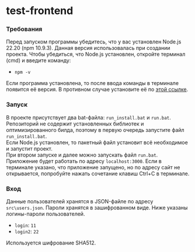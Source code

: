 # test-frontend
### Требования
Перед запуском программы убедитесь, что у вас установлен Node.js 22.20 (npm 10.9.3). Данная версия использовалась при создании проекта. Чтобы убедиться, что Node.js установлен, откройте терминал (cmd) и введите команду:<br>
+ `npm -v`<br>
<!-- end of the list -->
Если программа установлена, то после ввода команды в терминале появится её версия. В противном случае установите её по [этой ссылке](https://nodejs.org/en/download).<br>
### Запуск
В проекте присутствует два bat-файла: `run_install.bat` и `run.bat`.<br>
Репозиторий не содержит установленных библиотек и оптимизированного билда, поэтому в первую очередь запустите файл `run_install.bat`.<br>
Если Node.js установлен, то пакетный файл установит всё необходимое и запустит проект.<br>
При втором запуске и далее можно запускать файл `run.bat`.<br>
Приложение будет работать по адресу `localhost:3000`. Если в терминале указано, что приложение запущено, но по адресу сайт не открывается, попробуйте нажать сочетание клавиш Ctrl+C в терминале.<br>
### Вход
Данные пользователей хранятся в JSON-файле по адресу `src\users.json`. Пароли хранятся в зашифрованном виде. Ниже указаны логины-пароли пользователей.<br>
+ `login`: `11`
+ `login2`: `22`<br>
<!-- end of the list -->
Используется шифрование SHA512.